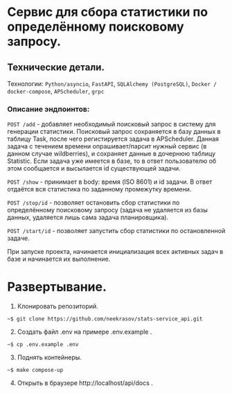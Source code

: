 # Сервис для сбора статистики по определённому поисковому запросу.

## Технические детали.
Технологии: `Python/asyncio`, `FastAPI`, `SQLAlchemy (PostgreSQL)`, `Docker / docker-compose`, `APScheduler`, `grpc`

### Описание эндпоинтов:

`POST /add` - добавляет необходимый поисковый запрос в систему для генерации статистики. Поисковый запрос сохраняется в базу данных в таблицу Task, после чего регистируется
задача в APScheduler. Данная задача с течением времени опрашивает/парсит нужный сервис (в данном случае wildberries), и сохраняет данные в дочернюю
таблицу Statistic. Если задача уже имеется в базе, то в ответ пользователю об этом сообщается и высылается id существующей задачи.

`POST /show` - принимает в body: время (ISO 8601) и id задачи. В ответ отдаётся вся статистика по заданному промежутку времени.

`POST /stop/id` -  позволяет остановить сбор статистики по определённому поисковому запросу (задача не удаляется из базы данных, удаляется лишь сама задача
планировщика).

`POST /start/id` - позволяет запустить сбор статистики по остановленной задаче.

При запуске проекта, начинается инициализация всех активных задач в базе и начинается их выполнение.

# Развертывание.

1. Клонировать репозиторий.

```
~$ git clone https://github.com/neekrasov/stats-service_api.git
```

2. Создать файл .env на примере .env.example .
```
~$ cp .env.example .env
```

3. Поднять контейнеры.
```
~$ make compose-up
```
4. Открыть в браузере http://localhost/api/docs .
  
